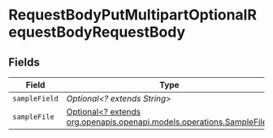 # RequestBodyPutMultipartOptionalRequestBodyRequestBody


## Fields

| Field                                                                                                          | Type                                                                                                           | Required                                                                                                       | Description                                                                                                    |
| -------------------------------------------------------------------------------------------------------------- | -------------------------------------------------------------------------------------------------------------- | -------------------------------------------------------------------------------------------------------------- | -------------------------------------------------------------------------------------------------------------- |
| `sampleField`                                                                                                  | *Optional<? extends String>*                                                                                   | :heavy_minus_sign:                                                                                             | N/A                                                                                                            |
| `sampleFile`                                                                                                   | [Optional<? extends org.openapis.openapi.models.operations.SampleFile>](../../models/operations/SampleFile.md) | :heavy_minus_sign:                                                                                             | N/A                                                                                                            |